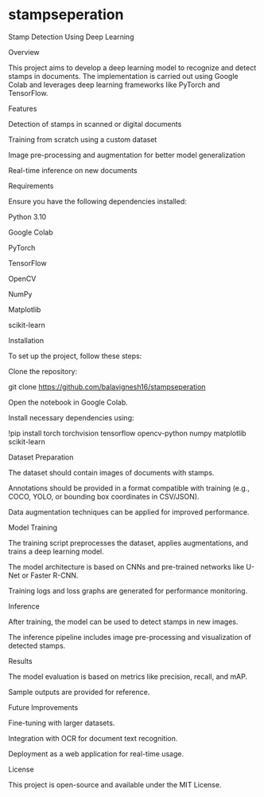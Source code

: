 # stampseperation
Stamp Detection Using Deep Learning

Overview

This project aims to develop a deep learning model to recognize and detect stamps in documents. The implementation is carried out using Google Colab and leverages deep learning frameworks like PyTorch and TensorFlow.

Features

Detection of stamps in scanned or digital documents

Training from scratch using a custom dataset

Image pre-processing and augmentation for better model generalization

Real-time inference on new documents

Requirements

Ensure you have the following dependencies installed:

Python 3.10

Google Colab

PyTorch

TensorFlow

OpenCV

NumPy

Matplotlib

scikit-learn

Installation

To set up the project, follow these steps:

Clone the repository:

git clone <https://github.com/balavignesh16/stampseperation>

Open the notebook in Google Colab.

Install necessary dependencies using:

!pip install torch torchvision tensorflow opencv-python numpy matplotlib scikit-learn

Dataset Preparation

The dataset should contain images of documents with stamps.

Annotations should be provided in a format compatible with training (e.g., COCO, YOLO, or bounding box coordinates in CSV/JSON).

Data augmentation techniques can be applied for improved performance.

Model Training

The training script preprocesses the dataset, applies augmentations, and trains a deep learning model.

The model architecture is based on CNNs and pre-trained networks like U-Net or Faster R-CNN.

Training logs and loss graphs are generated for performance monitoring.

Inference

After training, the model can be used to detect stamps in new images.

The inference pipeline includes image pre-processing and visualization of detected stamps.

Results

The model evaluation is based on metrics like precision, recall, and mAP.

Sample outputs are provided for reference.

Future Improvements

Fine-tuning with larger datasets.

Integration with OCR for document text recognition.

Deployment as a web application for real-time usage.

License

This project is open-source and available under the MIT License.



